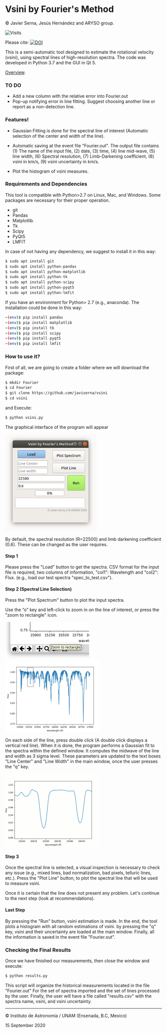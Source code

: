 # Vsini by Fourier's Method

© Javier Serna, Jesús Hernández and ARYSO group.

![Visits](https://visitcount.itsvg.in/api?id=javiserna.vsini&label=Visitas%20al%20repo&pretty=true)

Please cite:
[![DOI](https://img.shields.io/badge/DOI-10.3847%2F1538--4357%2FAC300A-blue)](https://doi.org/10.3847/1538-4357/AC300A)

This is a semi-automatic tool designed to estimate the rotational velocity (vsini), using spectral lines of high-resolution spectra. The code was developed in Python 3.7 and the GUI in Qt 5.

[Overview](https://docs.google.com/presentation/d/1Cp8NaBN0EEg1mPtAIRAs3g8YdRQxtVRPUWPVnEFa0lI/edit?usp=sharing).

### TO DO
- Add a new column with the relative error into Fourier.out
- Pop-up notifying error in line fitting. Suggest choosing another line or report as a non-detection line.

### Features!

  - Gaussian Fitting is done for the spectral line of interest (Automatic selection of the center and width of the line).

  - Automatic saving at the event file "Fourier.out".  The output file contains (1) The name of the input file, (2) date, (3) time, (4) line mid-wave, (5) line width, (6) Spectral resolution, (7) Limb-Darkening coefficient, (8) vsini in km/s, (9) vsini uncertainty in km/s.
  - Plot the histogram of vsini measures.

### Requirements and Dependencies

This tool is compatible with Python>2.7 on Linux, Mac, and Windows. Some packages are necessary for their proper operation.

* git
* Pandas
* Matplotlib.
* Tk
* Scipy
* PyQt5
* LMFIT

In case of not having any dependency, we suggest to install it in this way:

```zsh
$ sudo apt install git
$ sudo apt install python-pandas
$ sudo apt install python-matplotlib
$ sudo apt install python-tk
$ sudo apt install python-scipy
$ sudo apt install python-pyqt5
$ sudo apt install python-lmfit
```

If you have an environment for Python> 2.7 (e.g., anaconda). The installation could be done in this way:

```zsh
~(env)$ pip install pandas
~(env)$ pip install matplotlib
~(env)$ pip install tk
~(env)$ pip install scipy
~(env)$ pip install pyqt5
~(env)$ pip install lmfit
```

### How to use it?

First of all, we are going to create a folder where we will download the package:

```zsh
$ mkdir Fourier
$ cd Fourier
$ git clone https://github.com/javiserna/vsini
$ cd vsini
```

and Execute:

```zsh
$ python vsini.py
```

The graphical interface of the program will appear

<img src="https://raw.githubusercontent.com/javiserna/vsini/master/Images/fourier.png" alt="Interfaz Gráfica" style="zoom:80%;" />

By default, the spectral resolution (R=22500) and limb darkening coefficient (0.6). These can be changed as the user requires. 

#### Step 1

Please press the "Load" button to get the spectra. CSV format for the input file is required, two columns of information, "col1": Wavelength and "col2": Flux. (e.g., load our test spectra "spec_to_test.csv").

#### Step 2 (Spectral Line Selection)

Press the "Plot Spectrum" button to plot the input spectra. 

Use the “o” key and left-click to zoom in on the line of interest, or press the "zoom to rectangle" icon.



<img src="https://raw.githubusercontent.com/javiserna/vsini/master/Images/Screenshot_from_2020-08-06_18-30-17.png" style="zoom:80%;" />

<img src="https://raw.githubusercontent.com/javiserna/vsini/master/Images/Screenshot_from_2020-08-06_18-30-34.png" style="zoom: 50%;" />





On each side of the line, press double click (A double click displays a vertical red line). When it is done, the program performs a Gaussian fit to the spectra within the defined window. It computes the midwave of the line and width as 3 sigma level. These parameters are updated to the text boxes  "Line Center" and "Line Width" in the main window, once the user presses the "q" key.

<img src="https://raw.githubusercontent.com/javiserna/vsini/master/Images/lineselection.gif" style="zoom: 50%;" />

#### Step 3

Once the spectral line is selected, a visual inspection is necessary to check any issue  (e.g., mixed lines, bad normalization, bad pixels, telluric lines, etc.). Press the "Plot Line" button, to plot the spectral line that will be used to measure vsini. 

Once it is certain that the line does not present any problem. Let's continue to the next step (look at recommendations).

#### Last Step

By pressing the "Run" button, vsini estimation is made. In the end, the tool plots a histogram with all random estimations of vsini. by pressing the "q" key, vsini and their uncertainty are loaded at the main window. Finally, all the information is saved in the event file "Fourier.out".

### Checking the Final Results

Once we have finished our measurements, then close the window and execute: 

```zsh
$ python results.py
```
This script will organize the historical measurements located in the file "Fourier.out" For the set of spectra imported and the set of lines processed by the user. Finally, the user will have a file called "results.csv" with the spectra name, vsini, and vsini uncertainty.

------

© Instituto de Astronomía / UNAM (Ensenada, B.C, Mexico)

15 September 2020
